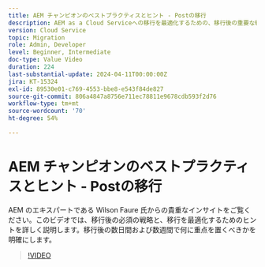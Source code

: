 ```yaml
---
title: AEM チャンピオンのベストプラクティスとヒント - Postの移行
description: AEM as a Cloud Serviceへの移行を最適化するための、移行後の重要な戦略とヒントを説明します。
version: Cloud Service
topic: Migration
role: Admin, Developer
level: Beginner, Intermediate
doc-type: Value Video
duration: 224
last-substantial-update: 2024-04-11T00:00:00Z
jira: KT-15324
exl-id: 89530e01-c769-4553-bbe8-e543f84de827
source-git-commit: 806a4847a8756e711ec78811e9678cdb593f2d76
workflow-type: tm+mt
source-wordcount: '70'
ht-degree: 54%

---
```


# AEM チャンピオンのベストプラクティスとヒント - Postの移行

AEM のエキスパートである Wilson Faure 氏からの貴重なインサイトをご覧ください。このビデオでは、移行後の必須の戦略と、移行を最適化するためのヒントを詳しく説明します。移行後の数日間および数週間で何に重点を置くべきかを明確にします。

>[!VIDEO](https://video.tv.adobe.com/v/3428309/?learn=on)
